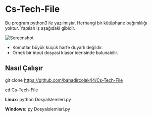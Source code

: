 # Cs-Tech-File

Bu program python3 ile yazılmıştır. Herhangi bir kütüphane bağımlılığı yoktur.
Yapılan iş aşağıdaki gibidir.

![Screenshot](https://i.imgur.com/a6SS0Js.png)

* Komutlar büyük küçük harfe duyarlı değildir.
* Ornek bir input dosyasi klasor icerisinde bulunabilir.

## **Nasıl Çalışır**
git clone https://github.com/bahadircolak44/Cs-Tech-File

cd Cs-Tech-File

**Linux:** python DosyaIslemleri.py
  
**Windows:** py DosyaIslemleri.py
